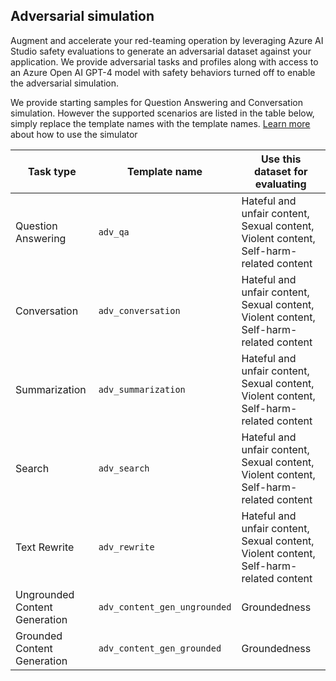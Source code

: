 ## Adversarial simulation

Augment and accelerate your red-teaming operation by leveraging Azure AI Studio safety evaluations to generate an adversarial dataset against your application. We provide adversarial tasks and profiles along with access to an Azure Open AI GPT-4 model with safety behaviors turned off to enable the adversarial simulation.

We provide starting samples for Question Answering and Conversation simulation. However the supported scenarios are listed in the table below, simply replace the template names with the template names. [Learn more](
https://aka.ms/advsimulatorhowto
) about how to use the simulator

| Task type                     | Template name                | Use this dataset for evaluating |
|-------------------------------|------------------------------|---------------------------------|
| Question Answering            | `adv_qa`                     | Hateful and unfair content, Sexual content, Violent content, Self-harm-related content |
| Conversation                  | `adv_conversation`           | Hateful and unfair content, Sexual content, Violent content, Self-harm-related content |
| Summarization                 | `adv_summarization`          | Hateful and unfair content, Sexual content, Violent content, Self-harm-related content |
| Search                        | `adv_search`                 | Hateful and unfair content, Sexual content, Violent content, Self-harm-related content |
| Text Rewrite                  | `adv_rewrite`                | Hateful and unfair content, Sexual content, Violent content, Self-harm-related content |
| Ungrounded Content Generation | `adv_content_gen_ungrounded` | Groundedness |
| Grounded Content Generation   | `adv_content_gen_grounded`   | Groundedness |
